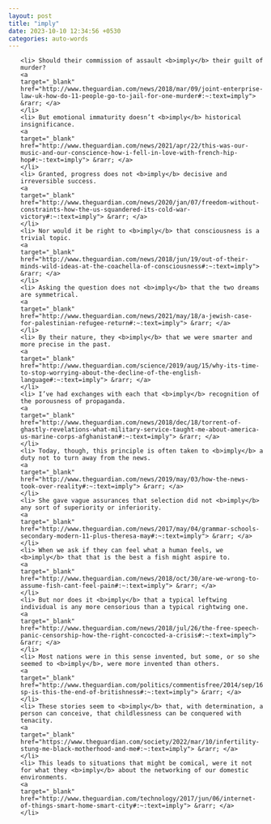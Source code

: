 ```yaml
---
layout: post
title: "imply"
date: 2023-10-10 12:34:56 +0530
categories: auto-words
---
```

<ol>

    <li> Should their commission of assault <b>imply</b> their guilt of murder?
    <a 
    target="_blank" 
    href="http://www.theguardian.com/news/2018/mar/09/joint-enterprise-law-uk-how-do-11-people-go-to-jail-for-one-murder#:~:text=imply"> &rarr; </a>
    </li>
    <li> But emotional immaturity doesn’t <b>imply</b> historical insignificance.
    <a 
    target="_blank" 
    href="http://www.theguardian.com/news/2021/apr/22/this-was-our-music-and-our-conscience-how-i-fell-in-love-with-french-hip-hop#:~:text=imply"> &rarr; </a>
    </li>
    <li> Granted, progress does not <b>imply</b> decisive and irreversible success.
    <a 
    target="_blank" 
    href="http://www.theguardian.com/news/2020/jan/07/freedom-without-constraints-how-the-us-squandered-its-cold-war-victory#:~:text=imply"> &rarr; </a>
    </li>
    <li> Nor would it be right to <b>imply</b> that consciousness is a trivial topic.
    <a 
    target="_blank" 
    href="http://www.theguardian.com/news/2018/jun/19/out-of-their-minds-wild-ideas-at-the-coachella-of-consciousness#:~:text=imply"> &rarr; </a>
    </li>
    <li> Asking the question does not <b>imply</b> that the two dreams are symmetrical.
    <a 
    target="_blank" 
    href="http://www.theguardian.com/news/2021/may/18/a-jewish-case-for-palestinian-refugee-return#:~:text=imply"> &rarr; </a>
    </li>
    <li> By their nature, they <b>imply</b> that we were smarter and more precise in the past.
    <a 
    target="_blank" 
    href="http://www.theguardian.com/science/2019/aug/15/why-its-time-to-stop-worrying-about-the-decline-of-the-english-language#:~:text=imply"> &rarr; </a>
    </li>
    <li> I’ve had exchanges with each that <b>imply</b> recognition of the porousness of propaganda.
    <a 
    target="_blank" 
    href="http://www.theguardian.com/news/2018/dec/18/torrent-of-ghastly-revelations-what-military-service-taught-me-about-america-us-marine-corps-afghanistan#:~:text=imply"> &rarr; </a>
    </li>
    <li> Today, though, this principle is often taken to <b>imply</b> a duty not to turn away from the news.
    <a 
    target="_blank" 
    href="http://www.theguardian.com/news/2019/may/03/how-the-news-took-over-reality#:~:text=imply"> &rarr; </a>
    </li>
    <li> She gave vague assurances that selection did not <b>imply</b> any sort of superiority or inferiority.
    <a 
    target="_blank" 
    href="http://www.theguardian.com/news/2017/may/04/grammar-schools-secondary-modern-11-plus-theresa-may#:~:text=imply"> &rarr; </a>
    </li>
    <li> When we ask if they can feel what a human feels, we <b>imply</b> that that is the best a fish might aspire to.
    <a 
    target="_blank" 
    href="http://www.theguardian.com/news/2018/oct/30/are-we-wrong-to-assume-fish-cant-feel-pain#:~:text=imply"> &rarr; </a>
    </li>
    <li> But nor does it <b>imply</b> that a typical leftwing individual is any more censorious than a typical rightwing one.
    <a 
    target="_blank" 
    href="http://www.theguardian.com/news/2018/jul/26/the-free-speech-panic-censorship-how-the-right-concocted-a-crisis#:~:text=imply"> &rarr; </a>
    </li>
    <li> Most nations were in this sense invented, but some, or so she seemed to <b>imply</b>, were more invented than others.
    <a 
    target="_blank" 
    href="http://www.theguardian.com/politics/commentisfree/2014/sep/16/-sp-is-this-the-end-of-britishness#:~:text=imply"> &rarr; </a>
    </li>
    <li> These stories seem to <b>imply</b> that, with determination, a person can conceive, that childlessness can be conquered with tenacity.
    <a 
    target="_blank" 
    href="https://www.theguardian.com/society/2022/mar/10/infertility-stung-me-black-motherhood-and-me#:~:text=imply"> &rarr; </a>
    </li>
    <li> This leads to situations that might be comical, were it not for what they <b>imply</b> about the networking of our domestic environments.
    <a 
    target="_blank" 
    href="http://www.theguardian.com/technology/2017/jun/06/internet-of-things-smart-home-smart-city#:~:text=imply"> &rarr; </a>
    </li>